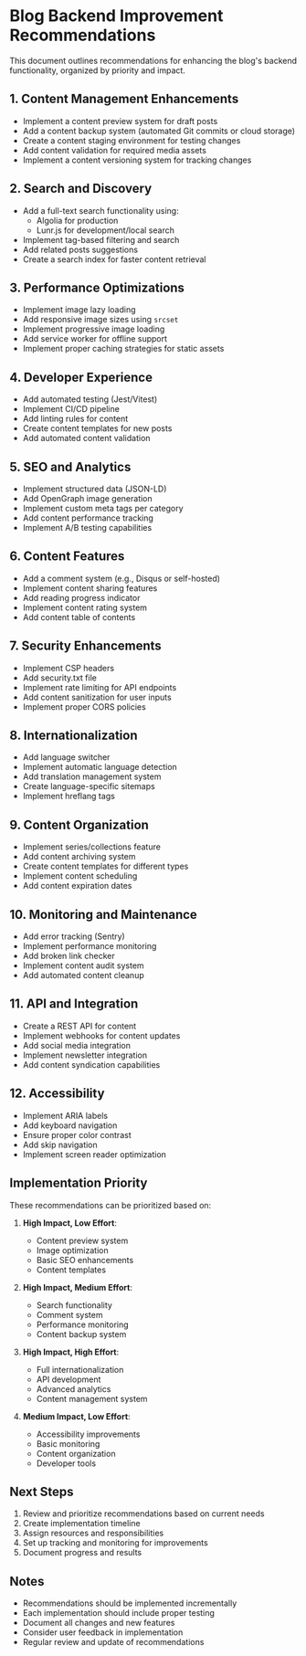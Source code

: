 # Blog Backend Improvement Recommendations

This document outlines recommendations for enhancing the blog's backend functionality, organized by priority and impact.

## 1. Content Management Enhancements

- Implement a content preview system for draft posts
- Add a content backup system (automated Git commits or cloud storage)
- Create a content staging environment for testing changes
- Add content validation for required media assets
- Implement a content versioning system for tracking changes

## 2. Search and Discovery

- Add a full-text search functionality using:
  - Algolia for production
  - Lunr.js for development/local search
- Implement tag-based filtering and search
- Add related posts suggestions
- Create a search index for faster content retrieval

## 3. Performance Optimizations

- Implement image lazy loading
- Add responsive image sizes using `srcset`
- Implement progressive image loading
- Add service worker for offline support
- Implement proper caching strategies for static assets

## 4. Developer Experience

- Add automated testing (Jest/Vitest)
- Implement CI/CD pipeline
- Add linting rules for content
- Create content templates for new posts
- Add automated content validation

## 5. SEO and Analytics

- Implement structured data (JSON-LD)
- Add OpenGraph image generation
- Implement custom meta tags per category
- Add content performance tracking
- Implement A/B testing capabilities

## 6. Content Features

- Add a comment system (e.g., Disqus or self-hosted)
- Implement content sharing features
- Add reading progress indicator
- Implement content rating system
- Add content table of contents

## 7. Security Enhancements

- Implement CSP headers
- Add security.txt file
- Implement rate limiting for API endpoints
- Add content sanitization for user inputs
- Implement proper CORS policies

## 8. Internationalization

- Add language switcher
- Implement automatic language detection
- Add translation management system
- Create language-specific sitemaps
- Implement hreflang tags

## 9. Content Organization

- Implement series/collections feature
- Add content archiving system
- Create content templates for different types
- Implement content scheduling
- Add content expiration dates

## 10. Monitoring and Maintenance

- Add error tracking (Sentry)
- Implement performance monitoring
- Add broken link checker
- Implement content audit system
- Add automated content cleanup

## 11. API and Integration

- Create a REST API for content
- Implement webhooks for content updates
- Add social media integration
- Implement newsletter integration
- Add content syndication capabilities

## 12. Accessibility

- Implement ARIA labels
- Add keyboard navigation
- Ensure proper color contrast
- Add skip navigation
- Implement screen reader optimization

## Implementation Priority

These recommendations can be prioritized based on:

1. **High Impact, Low Effort**:

   - Content preview system
   - Image optimization
   - Basic SEO enhancements
   - Content templates

2. **High Impact, Medium Effort**:

   - Search functionality
   - Comment system
   - Performance monitoring
   - Content backup system

3. **High Impact, High Effort**:

   - Full internationalization
   - API development
   - Advanced analytics
   - Content management system

4. **Medium Impact, Low Effort**:
   - Accessibility improvements
   - Basic monitoring
   - Content organization
   - Developer tools

## Next Steps

1. Review and prioritize recommendations based on current needs
2. Create implementation timeline
3. Assign resources and responsibilities
4. Set up tracking and monitoring for improvements
5. Document progress and results

## Notes

- Recommendations should be implemented incrementally
- Each implementation should include proper testing
- Document all changes and new features
- Consider user feedback in implementation
- Regular review and update of recommendations
